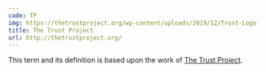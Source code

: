 ```yaml
---
code: TP
img: https://thetrustproject.org/wp-content/uploads/2019/12/Trust-Logo-Horizontal_white.svg
title: The Trust Project
url: http://thetrustproject.org/
---
```

This term and its definition is based upon the work of [The Trust Project](http://thetrustproject.org/).
